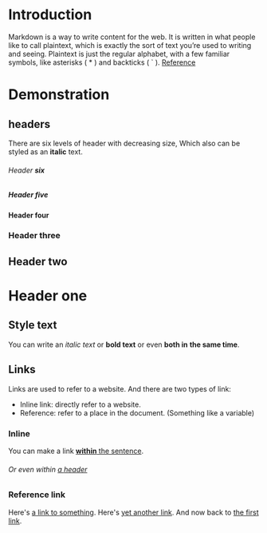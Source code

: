 # Introduction 
Markdown is a way to write content for the web. It is written in what people like to call plaintext, which is exactly the sort of text you’re used to writing and seeing. Plaintext is just the regular alphabet, with a few familiar symbols, like asterisks ( * ) and backticks ( ` ).
[Reference](https://www.markdowntutorial.com/lesson/4/)

# Demonstration
## headers
There are six levels of header with decreasing size, Which also can be styled as an __italic__ text. 

###### Header __six__
##### Header __five__
#### Header __four__
### Header __three__
## Header __two__
# Header __one__

## Style text
You can write an _italic text_ or **bold text** or even **__both in__** __**the same time**__. 

## Links
Links are used to refer to a website. 
And there are two types of link:
- Inline link: directly refer to a website. 
- Reference: refer to a place in the document. (Something like a variable)
### Inline
You can make a link [**within** the sentence](www.google.com). 
###### Or even within [a _header_](www.google.com)

### Reference link
Here's [a link to something][link].
Here's [yet another link][another-link].
And now back to [the first link][link].

[link]: www.github.com
[another-link]: www.google.com